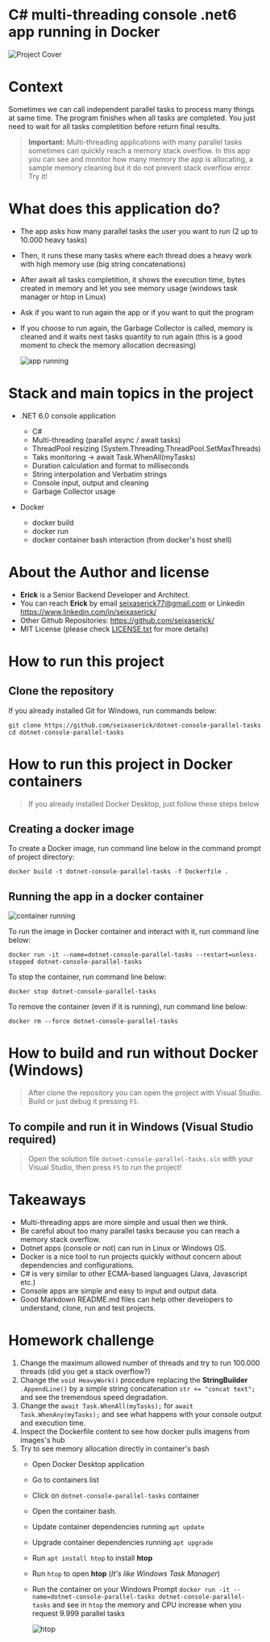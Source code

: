 # C# multi-threading console .net6 app running in Docker

![Project Cover](./img/project-cover.png "app running")
 
# Context
Sometimes we can call independent parallel tasks to process many things at same time.
The program finishes when all tasks are completed.
You just need to wait for all tasks completition before return final results.

> **Important:** Multi-threading applications with many parallel tasks sometimes can quickly reach a memory stack overflow. In this app you can see and monitor how many memory the app is allocating, a sample memory cleaning but it do not prevent stack overflow error. Try it!

# What does this application do?
- The app asks how many parallel tasks the user you want to run (2 up to 10.000 heavy tasks)
- Then, it runs these many tasks where each thread does a heavy work with high memory use (big string concatenations)
- After await all tasks completition, it shows the execution time, bytes created in memory and let you see memory usage (windows task manager or htop in Linux)
- Ask if you want to run again the app or if you want to quit the program
- If you choose to run again, the Garbage Collector is called, memory is cleaned and it waits next tasks quantity to run again (this is a good moment to check the memory allocation decreasing)
 
  ![app running](./img/app-running1.png "app running")

# Stack and main topics in the project
- .NET 6.0 console application
    - C# 
    - Multi-threading (parallel async / await tasks)
    - ThreadPool resizing (System.Threading.ThreadPool.SetMaxThreads)
    - Taks monitoring -> await Task.WhenAll(myTasks)
    - Duration calculation and format to milliseconds
    - String interpolation and Verbatim strings
    - Console input, output and cleaning
    - Garbage Collector usage

- Docker
    - docker build
    - docker run
    - docker container bash interaction (from docker's host shell)


# About the Author and license
- **Erick** is a Senior Backend Developer and Architect. 
- You can reach **Erick** by email <seixaserick77@gmail.com> or Linkedin <https://www.linkedin.com/in/seixaserick/>
- Other Github Repositories: <https://github.com/seixaserick/> 
- MIT License (please check [LICENSE.txt](LICENSE.txt) for more details)


# How to run this project 

## Clone the repository

If you already installed Git for Windows, run commands below:
```
git clone https://github.com/seixaserick/dotnet-console-parallel-tasks
cd dotnet-console-parallel-tasks
```


# How to run this project in Docker containers
> If you already installed Docker Desktop, just follow these steps below


## Creating a docker image
To create a Docker image, run command line below in the command prompt of project directory:
```
docker build -t dotnet-console-parallel-tasks -f Dockerfile .
```


## Running the app in a docker container


![container running](./img/docker-desktop-cli.png "Docker Desktop with container running and CLI access")


To run the image in Docker container and interact with it, run command line below: 
```
docker run -it --name=dotnet-console-parallel-tasks --restart=unless-stopped dotnet-console-parallel-tasks
```

To stop the container, run command line below: 
```
docker stop dotnet-console-parallel-tasks
```

To remove the container (even if it is running), run command line below: 
```
docker rm --force dotnet-console-parallel-tasks
```






# How to build and run without Docker (Windows)

> After clone the repository you can open the project with Visual Studio. Build or just debug it pressing ```F5```.

## To compile and run it in Windows (Visual Studio required)
> Open the solution file ```dotnet-console-parallel-tasks.sln``` with your Visual Studio, then press ```F5``` to run the project!



# Takeaways

- Multi-threading apps are more simple and usual then we think.
- Be careful about too many parallel tasks because you can reach a memory stack overflow.
- Dotnet apps (console or not) can run in Linux or Windows OS.
- Docker is a nice tool to run projects quickly without concern about dependencies and configurations.
- C# is very similar to other ECMA-based languages (Java, Javascript etc.)
- Console apps are simple and easy to input and output data.
- Good Markdown README.md files can help other developers to understand, clone, run and test projects.

# Homework challenge

1. Change the maximum allowed number of threads and try to run 100.000 threads (did you get a stack overflow?)
2. Change the ```void HeavyWork()``` procedure replacing the **StringBuilder** ```.AppendLine()``` by a simple string concatenation ```str += "concat text";``` and see the tremendous speed degradation.
3. Change the ```await Task.WhenAll(myTasks);``` for  ```await Task.WhenAny(myTasks);``` and see what happens with your console output and execution time.
4. Inspect the Dockerfile content to see how docker pulls imagens from images's hub
5. Try to see memory allocation directly in container's bash
    - Open Docker Desktop application
    - Go to containers list
    - Click on ```dotnet-console-parallel-tasks``` container
    - Open the container bash.
    - Update container dependencies running ```apt update```
    - Upgrade container dependencies running ```apt upgrade```
    - Run ```apt install htop``` to install **htop**
    - Run ```htop``` to open **htop**  (*It's like Windows Task Manager*) 
    - Run the container on your Windows Prompt ```docker run -it --name=dotnet-console-parallel-tasks dotnet-console-parallel-tasks``` and see in ```htop``` the memory and CPU increase when you request 9.999 parallel tasks

      ![htop](./img/htop.png "htop running inside container")